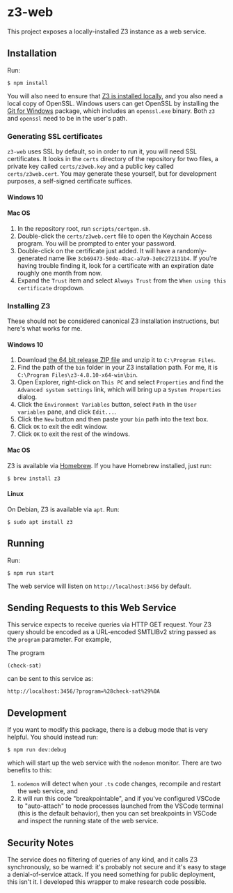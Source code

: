 # z3-web

This project exposes a locally-installed Z3 instance as a web service.

## Installation

Run:

```
$ npm install
```

You will also need to ensure that [Z3 is installed locally](https://github.com/Z3Prover/z3/releases), and you also need a local copy of OpenSSL. Windows users can get OpenSSL by installing the [Git for Windows](https://git-scm.com/download/win) package, which includes an `openssl.exe` binary. Both `z3` and `openssl` need to be in the user's path.

### Generating SSL certificates

`z3-web` uses SSL by default, so in order to run it, you will need SSL certificates. It looks in the `certs` directory of the repository for two files, a private key called `certs/z3web.key` and a public key called `certs/z3web.cert`. You may generate these yourself, but for development purposes, a self-signed certificate suffices.

#### Windows 10

#### Mac OS

1. In the repository root, run `scripts/certgen.sh`.
2. Double-click the `certs/z3web.cert` file to open the Keychain Access program. You will be prompted to enter your password.
3. Double-click on the certificate just added. It will have a randomly-generated name like `3cb69473-50de-4bac-a7a9-3e0c272131b4`. If you're having trouble finding it, look for a certificate with an expiration date roughly one month from now.
4. Expand the `Trust` item and select `Always Trust` from the `When using this certificate` dropdown.

### Installing Z3

These should not be considered canonical Z3 installation instructions, but here's what works for me.

#### Windows 10

1. Download [the 64 bit release ZIP file](https://github.com/Z3Prover/z3/releases/download/z3-4.8.10/z3-4.8.10-x64-win.zip) and unzip it to `C:\Program Files`.
2. Find the path of the `bin` folder in your Z3 installation path. For me, it is `C:\Program Files\z3-4.8.10-x64-win\bin`.
3. Open Explorer, right-click on `This PC` and select `Properties` and find the `Advanced system settings` link, which will bring up a `System Properties` dialog.
4. Click the `Environment Variables` button, select `Path` in the `User variables` pane, and click `Edit...`.
5. Click the `New` button and then paste your `bin` path into the text box.
6. Click `OK` to exit the edit window.
7. Click `OK` to exit the rest of the windows.

#### Mac OS

Z3 is available via [Homebrew](https://brew.sh/). If you have Homebrew installed, just run:

```
$ brew install z3
```

#### Linux

On Debian, Z3 is available via `apt`. Run:

```
$ sudo apt install z3
```

## Running

Run:

```
$ npm run start
```

The web service will listen on `http://localhost:3456` by default.

## Sending Requests to this Web Service

This service expects to receive queries via HTTP GET request. Your Z3 query should be encoded as a URL-encoded SMTLIBv2 string passed as the `program` parameter. For example,

The program

```
(check-sat)
```

can be sent to this service as:

```
http://localhost:3456/?program=%28check-sat%29%0A
```

## Development

If you want to modify this package, there is a debug mode that is very helpful. You should instead run:

```
$ npm run dev:debug
```

which will start up the web service with the `nodemon` monitor. There are two benefits to this:

1. `nodemon` will detect when your `.ts` code changes, recompile and restart the web service, and
2. it will run this code "breakpointable", and if you've configured VSCode to "auto-attach" to node processes launched from the VSCode terminal (this is the default behavior), then you can set breakpoints in VSCode and inspect the running state of the web service.

## Security Notes

The service does no filtering of queries of any kind, and it calls Z3 synchronously, so be warned: it's probably not secure and it's easy to stage a denial-of-service attack. If you need something for public deployment, this isn't it. I developed this wrapper to make research code possible.

